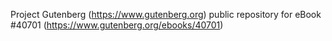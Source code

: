 Project Gutenberg (https://www.gutenberg.org) public repository for eBook #40701 (https://www.gutenberg.org/ebooks/40701)
